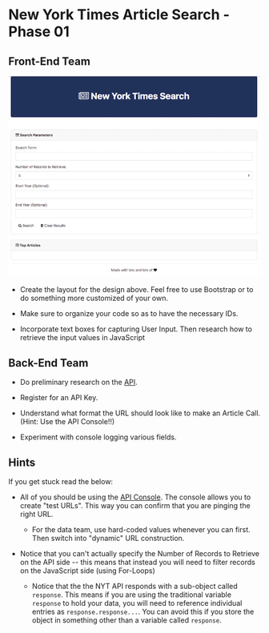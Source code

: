 # New York Times Article Search - Phase 01

## Front-End Team

![nyt-search](Images/nyt.png)

- Create the layout for the design above. Feel free to use Bootstrap or to do something more customized of your own.

- Make sure to organize your code so as to have the necessary IDs.

- Incorporate text boxes for capturing User Input. Then research how to retrieve the input values in JavaScript

## Back-End Team

- Do preliminary research on the [API](http://developer.nytimes.com/article_search_v2.json).

- Register for an API Key.

- Understand what format the URL should look like to make an Article Call. (Hint: Use the API Console!!)

- Experiment with console logging various fields.

## Hints

If you get stuck read the below:

- All of you should be using the [API Console](http://developer.nytimes.com/article_search_v2.json#/Console/GET/articlesearch.json). The console allows you to create "test URLs". This way you can confirm that you are pinging the right URL.

  - For the data team, use hard-coded values whenever you can first. Then switch into "dynamic" URL construction.

- Notice that you can't actually specify the Number of Records to Retrieve on the API side -- this means that instead you will need to filter records on the JavaScript side (using For-Loops)

  - Notice that the the NYT API responds with a sub-object called `response`. This means if you are using the traditional variable `response` to hold your data, you will need to reference individual entries as `response.response...`. You can avoid this if you store the object in something other than a variable called `response`.
